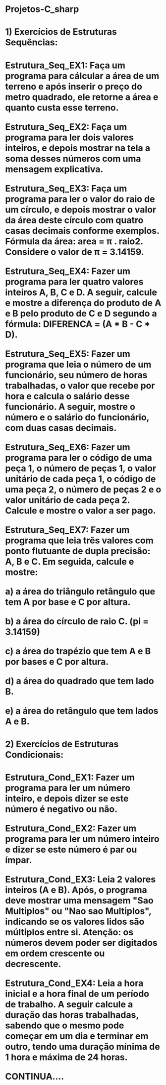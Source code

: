 # Projetos-C_sharp
<p>
 <h1>1) Exercícios de Estruturas Sequências:<h1>
<p>
 Estrutura_Seq_EX1: Faça um programa para cálcular a área de um terreno e após inserir o preço do metro quadrado, ele retorne  a área e quanto custa esse terreno.
<p>
 Estrutura_Seq_EX2: Faça um programa para ler dois valores inteiros, e depois mostrar na tela a soma desses números com uma mensagem explicativa.
<p>
 Estrutura_Seq_EX3: Faça um programa para ler o valor do raio de um círculo, e depois mostrar o valor da área deste círculo com quatro casas decimais conforme exemplos. Fórmula da área: area = π . raio2. Considere o valor de π = 3.14159. 
<p>
 Estrutura_Seq_EX4: Fazer um programa para ler quatro valores inteiros A, B, C e D. A seguir, calcule e mostre a diferença do produto de A e B pelo produto de C e D segundo a fórmula: DIFERENCA = (A * B - C * D). 
<p>
 Estrutura_Seq_EX5: Fazer um programa que leia o número de um funcionário, seu número de horas trabalhadas, o valor que recebe por hora e calcula o salário desse funcionário. A seguir, mostre o número e o salário do funcionário, com duas casas decimais. 
<p>
 Estrutura_Seq_EX6: Fazer um programa para ler o código de uma peça 1, o número de peças 1, o valor unitário de cada peça 1, o código de uma peça 2, o número de peças 2 e o valor unitário de cada peça 2. Calcule e mostre o valor a ser pago. 
<p>
 Estrutura_Seq_EX7: Fazer um programa que leia três valores com ponto flutuante de dupla precisão: A, B e C. Em seguida, calcule e mostre:
<p> 
 a) a área do triângulo retângulo que tem A por base e C por altura.<p>
 b) a área do círculo de raio C. (pi = 3.14159)<p>
 c) a área do trapézio que tem A e B por bases e C por altura.<p>
 d) a área do quadrado que tem lado B.<p> 
 e) a área do retângulo que tem lados A e B. 
<p>
<p>
 <h1>2) Exercícios de Estruturas Condicionais:<h1>
<p>
 Estrutura_Cond_EX1: Fazer um programa para ler um número inteiro, e depois dizer se este número é negativo ou não.
<p>
<p>
 Estrutura_Cond_EX2: Fazer um programa para ler um número inteiro e dizer se este número é par ou ímpar.
<p>
<p>
 Estrutura_Cond_EX3: Leia 2 valores inteiros (A e B). Após, o programa deve mostrar uma mensagem "Sao Multiplos" ou "Nao sao Multiplos", indicando se os valores lidos são múltiplos entre si. Atenção: os números devem poder ser digitados em ordem crescente ou decrescente.
<p>
<p>
 Estrutura_Cond_EX4: Leia a hora inicial e a hora final de um período de trabalho. A seguir calcule a duração das horas trabalhadas, sabendo que o mesmo pode começar em um dia e terminar em outro, tendo uma duração mínima de 1 hora e máxima de 24 horas.
<p>
CONTINUA....